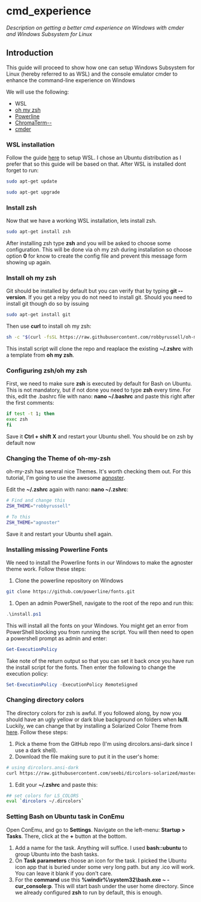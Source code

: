 # cmd_experience
*Description on getting a better cmd experience on Windows with cmder and Windows Subsystem for Linux*


## Introduction
This guide will proceed to show how one can setup Windows Subsystem for Linux (hereby referred to as WSL) and the console emulator cmder to enhance the command-line experience on Windows

We will use the following:
* WSL
* [oh my zsh](https://github.com/robbyrussell/oh-my-zsh)
* [Powerline](https://github.com/powerline/powerline)
* [ChromaTerm--](https://github.com/hSaria/ChromaTerm--)
* [cmder](https://github.com/cmderdev/cmder)

### WSL installation
Follow the guide [here](https://docs.microsoft.com/en-us/windows/wsl/install-win10) to setup WSL. I chose an Ubuntu distribution as I prefer that so this guide will be based on that.
After WSL is installed dont forget to run:
```bash
sudo apt-get update
```
```bash
sudo apt-get upgrade
```

### Install zsh
Now that we have a working WSL installation, lets install zsh.
```bash
sudo apt-get install zsh
```

After installing zsh type **zsh** and you will be asked to choose some configuration. This will be done via oh my zsh during installation so choose option **0** for know to create the config file and prevent this message form showing up again.

### Install oh my zsh
Git should be installed by default but you can verify that by typing **git --version**. If you get a relpy you do not need to install git.
Should you need to install git though do so by issuing 
```bash
sudo apt-get install git
```

Then use **curl** to install oh my zsh:
```bash
sh -c "$(curl -fsSL https://raw.githubusercontent.com/robbyrussell/oh-my-zsh/master/tools/install.sh)"
```

This install script will clone the repo and reaplace the existing **~/.zshrc** with a template from **oh my zsh**.

### Configuring zsh/oh my zsh
First, we need to make sure **zsh** is executed by default for Bash on Ubuntu. This is not mandatory, but if not done you need to type **zsh** every time. For this, edit the .bashrc file with nano: **nano ~/.bashrc** and paste this right after the first comments:
```bash
if test -t 1; then
exec zsh
fi
```
Save it **Ctrl + shift X** and restart your Ubuntu shell. You should be on zsh by default now

### Changing the Theme of oh-my-zsh
oh-my-zsh has several nice Themes. It's worth checking them out. For this tutorial, I'm going to use the awesome [agnoster](https://github.com/agnoster/agnoster-zsh-theme).

Edit the **~/.zshrc** again with nano: **nano ~/.zshrc**:
```bash
# Find and change this
ZSH_THEME="robbyrussell"

# To this
ZSH_THEME="agnoster"
```
Save it and restart your Ubuntu shell again.

### Installing missing Powerline Fonts
We need to install the Powerline fonts in our Windows to make the agnoster theme work. Follow these steps:
1. Clone the powerline repository on Windows
```bash
git clone https://github.com/powerline/fonts.git
```
1. Open an admin PowerShell, navigate to the root of the repo and run this:
```powershell
.\install.ps1
```
This will install all the fonts on your Windows. You might get an error from PowerShell blocking you from running the script. You will then need to open a powershell prompt as admin and enter:
```powershell
Get-ExecutionPolicy
```
Take note of the return output so that you can set it back once you have run the install script for the fonts. Then enter the following to change the execution policy:
```powershell
Set-ExecutionPolicy -ExecutionPolicy RemoteSigned
```

### Changing directory colors
The directory colors for zsh is awful. If you followed along, by now you should have an ugly yellow or dark blue background on folders when **ls/ll**. Luckily, we can change that by installing a Solarized Color Theme from [here](https://github.com/seebi/dircolors-solarized). Follow these steps:
1. Pick a theme from the GitHub repo (I'm using dircolors.ansi-dark since I use a dark shell).
1. Download the file making sure to put it in the user's home:
```bash
# using dircolors.ansi-dark
curl https://raw.githubusercontent.com/seebi/dircolors-solarized/master/dircolors.ansi-dark --output ~/.dircolors
```
1. Edit your **~/.zshrc** and paste this:
```bash
## set colors for LS_COLORS
eval `dircolors ~/.dircolors`
```

### Setting Bash on Ubuntu task in ConEmu
Open ConEmu, and go to **Settings**. Navigate on the left-menu: **Startup > Tasks**. There, click at the **+** button at the bottom.
1. Add a name for the task. Anything will suffice. I used **bash::ubuntu** to group Ubuntu into the bash tasks.
1. On **Task parameters** choose an icon for the task. I picked the Ubuntu icon app that is buried under some very long path. but any .ico will work. You can leave it blank if you don't care.
1. For the **command** use this **%windir%\system32\bash.exe ~ -cur_console:p**. This will start bash under the user home directory. Since we already configured **zsh** to run by default, this is enough.
